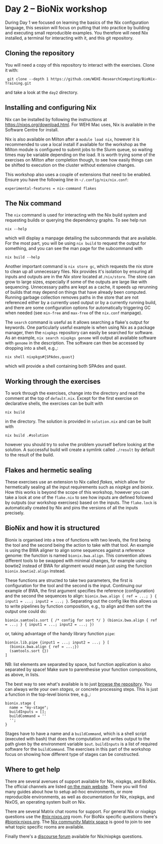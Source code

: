 # Day 2 – BioNix workshop

During Day 1 we focused on learning the basics of the Nix configuration
language, this session will focus on putting that into practice by building and
executing small reproducible examples. You therefore will need Nix installed, a
terminal for interacting with it, and this git repository.

## Cloning the repository

You will need a copy of this repository to interact with the exercises. Clone
it with:

     git clone --depth 1 https://github.com/WEHI-ResearchComputing/BioNix-Training.git

and take a look at the `day2` directory.

## Installing and configuring Nix

Nix can be installed by following the instructions at
https://nixos.org/download.html. For WEHI Mac uses, Nix is available in the
Software Centre for install.

Nix is also available on Milton after a `module load nix`, however it is
recommended to use a local install if available for the workshop as the Milton
module is configured to submit jobs to the Slurm queue, so waiting times may be
variable depending on the load. It is worth trying some of the exercises on
Milton after completion though, to see how easily things can be shifted to
execution on the cluster without extensive changes.

This workshop also uses a couple of extensions that need to be enabled. Ensure
you have the following line in `~/.config/nix/nix.conf`:

    experimental-features = nix-command flakes

## The Nix command

The `nix` command is used for interacting with the Nix build system and
requesting builds or querying the dependency graphs. To see help run

    nix --help

which will display a manpage detailing the subcommands that are available. For
the most part, you will be using `nix build` to request the output for
something, and you can see the man page for the subcommand with

    nix build --help

Another important command is `nix store gc`, which requests the nix store to
clean up all unnecessary files. Nix provides it's isolation by ensuring all
inputs and outputs are in the *Nix store* located at `/nix/store`. The store can
grow to large sizes, especially if some of the outputs are large like with
sequencing. Unnecessary paths are kept as a cache, it speeds up rerunning of
builds that may depend on things that have already been computed. Running
garbage collection removes paths in the store that are not referenced either by
a currently used output or by a currently running build, and there are some
configuration options for automatically triggering GC when needed (see
`min-free` and `max-free` of the `nix.conf` manpage).

The `search` command is useful as it allows searching a flake's output for
keywords. One particularly useful example is when using Nix as a package
manager, then the `nixpkgs` repository can easily be searched for software. As
an example, `nix search nixpkgs genome` will output all available software with
`genome` in the description. The software can then be accessed by dropping into
a shell, e.g.,:

    nix shell nixpkgs#{SPAdes,quast}

which will provide a shell containing both SPAdes and quast.

## Working through the exercises

To work through the exercises, change into the directory and read the comment at
the top of `default.nix`. Except for the first exercise on declarative shells,
the exercises can be built with

    nix build

in the directory. The solution is provided in `solution.nix` and can be built
with

    nix build .#solution

however you should try to solve the problem yourself before looking at the
solution. A successful build will create a symlink called `./result` by default
to the result of the build.

## Flakes and hermetic sealing

These exercises use an extension to Nix called *flakes*, which allow for
hermetically sealing all the input requirements such as *nixpkgs* and *bionix*.
How this works is beyond the scope of this workshop, however you can take a look
at one of the `flake.nix` to see how inputs are defined followed by outputs (our
workshop exercises) based on the inputs. The `flake.lock` is automatically
created by Nix and pins the versions of all the inputs precisely.

## BioNix and how it is structured

Bionix is organised into a tree of functions with two levels, the first being
the tool and the second being the action to take with that tool. An example is
using the BWA aligner to align some sequences against a reference genome: the
function is named `bionix.bwa.align`. This convention allows different tools to
be swapped with minimal changes, for example using bowtie2 instead of BWA for
alignment would mean just using the function `bionix.bowtie2.align` instead.

These functions are structed to take two parameters, the first is configuration
for the tool and the second is the input. Continuing our example of BWA, the
first argument specifies the reference (configuration) and the second the
sequences to align: `bionix.bwa.align { ref = ...; } { input1 = ...; input2 =
...; }`. Separating out the config like this allows us to write pipelines by
function composition, e.g., to align and then sort the output one could do:

    bionix.samtools.sort { /* config for sort */ } (bionix.bwa.align { ref = ...; } { input1 = ...; input2 = ...; })

or, taking advantage of the handy library function `pipe`:

    bionix.lib.pipe {input1 = ...; input2 = ...; } [
      (bionix.bwa.align { ref = ...;})
      (samtools.sort {})
    ]

NB: list elements are separated by space, but function application is also
separated by space! Make sure to parenthesise your function compositions, as
above, in lists.

The best way to see what's available is to just [browse the
repository](https://github.com/PapenfussLab/bionix/tree/master/tools). You can
always write your own *stages*, or concrete processing steps. This is just a
function in the top-level bionix tree, e.g.,:

    bionix.stage {
      name = "my-stage";
      buildInputs = [];
      buildCommand = ''
      '';
    }

Stages have to have a name and a `buildCommand`, which is a shell script
(executed with bash) that does the computation and writes output to the path
given by the environment variable `$out`. `buildInputs` is a list of required
software for the `buildCommand`. The exercises in this part of the workshop
focus on showing how different type of stages can be constructed.

## Where to get help

There are several avenues of support available for Nix, nixpkgs, and BioNix. The
official channels are listed [on the main website](https://nixos.org/learn.html).
There you will find many guides about how to setup ad-hoc environments, or more
reproducible environments, as well as documentation for Nix, nixpkgs, and NixOS,
an operating system built on Nix.

There are several Matrix chat rooms for support. For general Nix or nixpkgs
questions use the [#nix:nixos.org](https://matrix.to/#/#nix:nixos.org) room. For
BioNix specific questions there's [#bionix:nixos.org](https://matrix.to/#/#bionix:nixos.org).
The [Nix community Matrix space](https://matrix.to/#/#community:nixos.org) is
good to join to see what topic specific rooms are available.

Finally there's a [discourse forum](https://discourse.nixos.org/) available for
Nix/nixpkgs questions.
